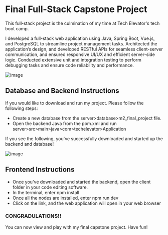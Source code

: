 # Final Full-Stack Capstone Project

This full-stack project is the culmination of my time at Tech Elevator's tech boot camp.

I developed a full-stack web application using Java, Spring Boot, Vue.js, and PostgreSQL to
streamline project management tasks. Architected the application’s design, and developed RESTful APIs for seamless client-server
communication, and ensured responsive UI/UX and efficient server-side logic. Conducted extensive unit and integration testing
to perform debugging tasks and ensure code reliability and performance.

![image](https://github.com/user-attachments/assets/d6fec717-768f-41b6-8ade-e5c19ac5643b)

## Database and Backend Instructions

If you would like to download and run my project. Please follow the following steps:

- Create a new database from the server>database>m2_final_project file.
- Open the backend Java from the pom.xml and run server>src>main>java>com>techelevator>Application

If you see the following, you've successfully downloaded and started up the backend and database!


![image](https://github.com/user-attachments/assets/ca23c82e-e460-4474-8189-8d1c3de858d7)

## Frontend Instructions

- Once you've downloaded and started the backend, open the client folder in your code editing software.
- In the terminal, enter npm install
- Once all the nodes are installed, enter npm run dev
- Click on the link, and the web application will open in your web browser

### CONGRADULATIONS!!

You can now view and play with my final capstone project. Have fun!
